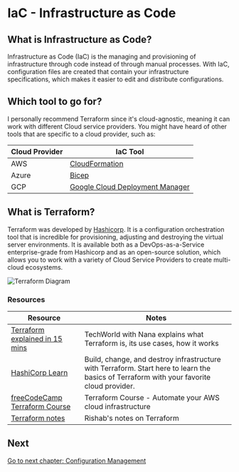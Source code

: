 # IaC - Infrastructure as Code

## What is Infrastructure as Code?

Infrastructure as Code (IaC) is the managing and provisioning of infrastructure through code instead of through manual processes.
With IaC, configuration files are created that contain your infrastructure specifications, which makes it easier to edit and distribute configurations.

## Which tool to go for?

I personally recommend Terraform since it's cloud-agnostic, meaning it can work with different Cloud service providers.
You might have heard of other tools that are specific to a cloud provider, such as:

| Cloud Provider | IaC Tool |
| --- | ----------- |
| AWS | [CloudFormation](https://aws.amazon.com/cloudformation/) |
| Azure | [Bicep](https://learn.microsoft.com/en-us/azure/azure-resource-manager/bicep/overview?tabs=bicep) |
| GCP | [Google Cloud Deployment Manager](https://cloud.google.com/deployment-manager/docs) |

## What is Terraform?

Terraform was developed by [Hashicorp](https://www.hashicorp.com/). It is a configuration orchestration tool that is incredible for provisioning, adjusting and destroying the virtual server environments. It is available both as a DevOps-as-a-Service enterprise-grade from Hashicorp and as an open-source solution, which allows you to work with a variety of Cloud Service Providers to create multi-cloud ecosystems.

![Terraform Diagram](../assets/HashiCorpTerraform.webp)

### Resources

| Resource | Notes |
| --- | ----------- |
| [Terraform explained in 15 mins](https://youtu.be/l5k1ai_GBDE) | TechWorld with Nana explains what Terraform is, its use cases, how it works |
| [HashiCorp Learn](https://learn.hashicorp.com/terraform) | Build, change, and destroy infrastructure with Terraform. Start here to learn the basics of Terraform with your favorite cloud provider. |
| [freeCodeCamp Terraform Course](https://youtu.be/SLB_c_ayRMo) | Terraform Course - Automate your AWS cloud infrastructure |
| [Terraform notes](https://notes.rishab.cloud/terraform-associate) | Rishab's notes on Terraform |

## Next

[Go to next chapter: Configuration Management](../configuration-management/README.md)
